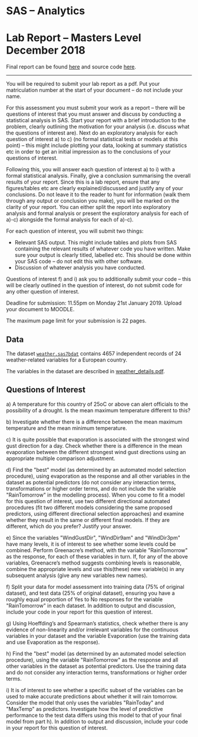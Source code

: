 # SAS – Analytics
# Lab Report – Masters Level December 2018

Final report can be found [here](2419105v.pdf) and source code [here](2419105v.sas). 

---------

You will be required to submit your lab report as a pdf. Put your matriculation number at the start of your document – do not include your name.

For this assessment you must submit your work as a report – there will be questions of interest that you must answer and discuss by conducting a statistical analysis in SAS. Start your report with a brief introduction to the problem, clearly outlining the motivation for your analysis (i.e. discuss what the questions of interest are). Next do an exploratory analysis for each question of interest a) to c) (no formal statistical tests or models at this point) – this might include plotting your data, looking at summary statistics etc in order to get an initial impression as to the conclusions of your questions of interest.

Following this, you will answer each question of interest a) to i) with a formal statistical analysis. Finally, give a conclusion summarising the overall results of your report. Since this is a lab report, ensure that any figures/tables etc are clearly explained/discussed and justify any of your conclusions. Do not leave it to the reader to hunt for information (walk them through any output or conclusion you make), you will be marked on the clarity of your report. You can either split the report into exploratory analysis and formal analysis or present the exploratory analysis for each of a)-c) alongside the formal analysis for each of a)-c).

For each question of interest, you will submit two things:

* Relevant SAS output. This might include tables and plots from SAS containing the relevant results of whatever code you have written. Make sure your output is clearly titled, labelled etc. This should be done within your SAS code – do not edit this with other software.  
* Discussion of whatever analysis you have conducted.

Questions of interest f) and i) ask you to additionally submit your code – this will be clearly outlined in the question of interest, do not submit code for any other question of interest. 

Deadline for submission: 11.55pm on Monday 21st January 2019. Upload your document to MOODLE.

The maximum page limit for your submission is 22 pages.

## Data
The dataset [`weather.sas7bdat`](data/weather.sas7bdat) contains 4657 independent records of 24 weather-related variables for a European country. 

The variables in the dataset are described in [weather_details.pdf](specs.pdf).

## Questions of Interest
a) A temperature for this country of 25oC or above can alert officials to the possibility of a drought. Is the mean maximum temperature different to this?

b) Investigate whether there is a difference between the mean maximum temperature and the mean minimum temperature.

c) It is quite possible that evaporation is associated with the strongest wind gust direction for a day. Check whether there is a difference in the mean evaporation between the different strongest wind gust directions using an appropriate multiple comparison adjustment.

d) Find the "best" model (as determined by an automated model selection procedure), using evaporation as the response and all other variables in the dataset as potential predictors (do not consider any interaction terms, transformations or higher order terms, and do not include the variable "RainTomorrow" in the modelling process). When you come to fit a model for this question of interest, use two different directional automated procedures (fit two different models considering the same proposed predictors, using different directional selection approaches) and examine whether they result in the same or different final models. If they are different, which do you prefer? Justify your answer.

e) Since the variables "WindGustDir", "WindDir9am" and "WindDir3pm" have many levels, it is of interest to see whether some levels could be combined. Perform Greenacre’s method, with the variable "RainTomorrow" as the response, for each of these variables in turn. If, for any of the above variables, Greenacre’s method suggests combining levels is reasonable, combine the appropriate levels and use this(these) new variable(s) in any subsequent analysis (give any new variables new names).

f) Split your data for model assessment into training data (75% of original dataset), and test data (25% of original dataset), ensuring you have a roughly equal proportion of Yes to No responses for the variable "RainTomorrow" in each dataset. In addition to output and discussion, include your code in your report for this question of interest.

g) Using Hoeffding’s and Spearman’s statistics, check whether there is any evidence of non-linearity and/or irrelevant variables for the continuous variables in your dataset and the variable Evaporation (use the training data and use Evaporation as the response).

h) Find the "best" model (as determined by an automated model selection procedure), using the variable "RainTomorrow" as the response and all other variables in the dataset as potential predictors. Use the training data and do not consider any interaction terms, transformations or higher order terms.

i) It is of interest to see whether a specific subset of the variables can be used to make accurate predictions about whether it will rain tomorrow. Consider the model that only uses the variables "RainToday" and "MaxTemp" as predictors. Investigate how the level of predictive performance to the test data differs using this model to that of your final model from part h). In addition to output and discussion, include your code in your report for this question of interest.